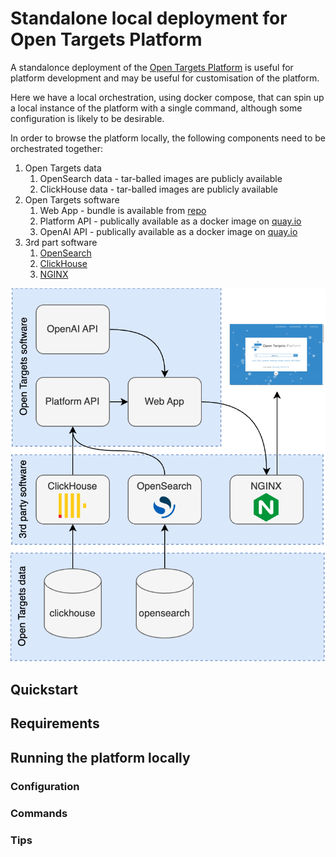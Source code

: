 # Standalone local deployment for Open Targets Platform

A standalonce deployment of the [Open Targets Platform](https://platform.opentargets.org/) is useful for platform development and may be useful for customisation of the platform.

Here we have a local orchestration, using docker compose, that can spin up a local instance of the platform with a single command, although some configuration is likely to be desirable.

In order to browse the platform locally, the following components need to be orchestrated together:

1. Open Targets data
   1. OpenSearch data - tar-balled images are publicly available
   2. ClickHouse data - tar-balled images are publicly available 
2. Open Targets software
   1. Web App - bundle is available from [repo](https://github.com/opentargets/ot-ui-apps)
   2. Platform API - publically available as a docker image on [quay.io](https://quay.io/repository/opentargets/platform-api)
   3. OpenAI API - publically available as a docker image on [quay.io](https://quay.io/repository/opentargets/ot-ai-api)
3. 3rd part software
   1. [OpenSearch](https://opensearch.org/)
   2. [ClickHouse](https://clickhouse.com/)
   3. [NGINX](https://www.nginx.com/)

![platfform-components](otar_standalone.png)

## Quickstart

## Requirements
## Running the platform locally
### Configuration
### Commands
### Tips
